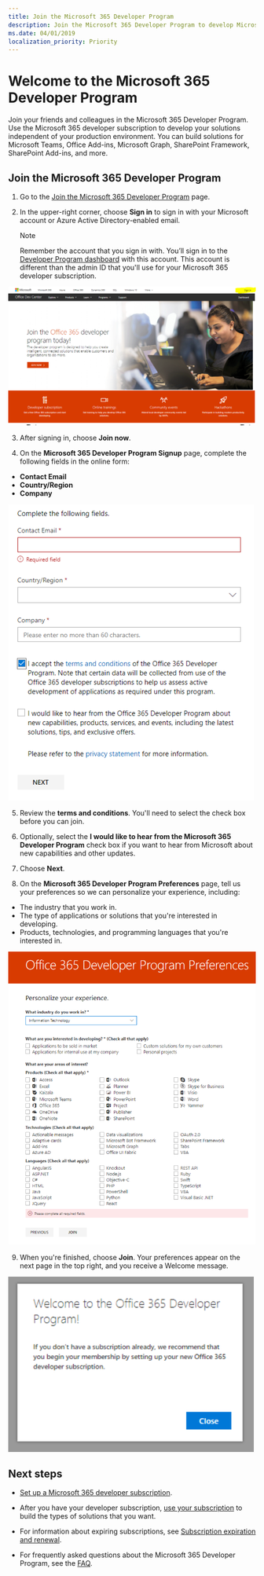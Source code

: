 ```yaml
---
title: Join the Microsoft 365 Developer Program
description: Join the Microsoft 365 Developer Program to develop Microsoft 365 solutions independent of your production environment.
ms.date: 04/01/2019
localization_priority: Priority
---
```


# Welcome to the Microsoft 365 Developer Program

Join your friends and colleagues in the Microsoft 365 Developer Program. Use the Microsoft 365 developer subscription to develop your solutions independent of your production environment. You can build solutions for Microsoft Teams, Office Add-ins, Microsoft Graph, SharePoint Framework, SharePoint Add-ins, and more.

## Join the Microsoft 365 Developer Program

1. Go to the [Join the Microsoft 365 Developer Program](https://developer.microsoft.com/office/dev-program) page. 

2. In the upper-right corner, choose **Sign in** to sign in with your Microsoft account or Azure Active Directory-enabled email.

    > [!NOTE]
    > Remember the account that you sign in with. You’ll sign in to the [Developer Program dashboard](https://developer.microsoft.com/office/profile) with this account. This account is different than the admin ID that you'll use for your Microsoft 365 developer subscription.

  <img alt="Join the Microsoft 365 Developer Program Sign-in" src="images/0-sign-in-page.png" width="700">

3. After signing in, choose **Join now**.

4. On the **Microsoft 365 Developer Program Signup** page, complete the following fields in the online form:

  - **Contact Email**
  - **Country/Region**
  - **Company**

  <img alt="Join the Microsoft 365 Developer Program form" src="images/1-welcome-page.png" width="500">

5. Review the **terms and conditions**. You'll need to select the check box before you can join.

6. Optionally, select the **I would like to hear from the Microsoft 365 Developer Program** check box if you want to hear from Microsoft about new capabilities and other updates. 

7. Choose **Next**.

8. On the **Microsoft 365 Developer Program Preferences** page, tell us your preferences so we can personalize your experience, including:

  - The industry that you work in.
  - The type of applications or solutions that you're interested in developing.
  - Products, technologies, and programming languages that you're interested in.

  <img alt="Choose program preferences" src="images/2-preferences-page.png" width="600">

9. When you're finished, choose **Join**. Your preferences appear on the next page in the top right, and you receive a Welcome message.

  <img alt="Welcome message" src="images/3-welcome-popup.png" width="500">


## Next steps

- [Set up a Microsoft 365 developer subscription](microsoft-365-developer-program-get-started.md). 

- After you have your developer subscription, [use your subscription](build-microsoft-365-solutions.md) to build the types of solutions that you want.

- For information about expiring subscriptions, see [Subscription expiration and renewal](subscription-expiration-and-renewal.md).

- For frequently asked questions about the Microsoft 365 Developer Program, see the [FAQ](microsoft-365-developer-program-faq.md).


